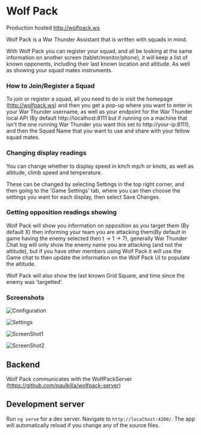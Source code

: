 # Wolf Pack
Production hosted http://wolfpack.ws

Wolf Pack is a War Thunder Assistant that is written with squads in mind.

With Wolf Pack you can register your squad, and all be looking at the same information on another screen (tablet/monitor/phone), it will keep a list of known opponents, including their last known location and altitude. As well as showing your squad mates instruments.

### How to Join/Register a Squad
To join or register a squad, all you need to do is visit the homepage (http://wolfpack.ws) and then you get a pop-up where you want to enter in your
War Thunder username, as well as your endpoint for the War Thunder local API (By default http://localhost:8111 but if running on a machine that isn't the one running War Thunder you want this set to http://your-ip:8111), and then the Squad Name that you want to use and share with your fellow squad mates.

### Changing display readings
You can change whether to display speed in km/h mp/h or knots, as well as altitude, climb speed and temperature.

These can be changed by selecting Settings in the top right corner, and then going to the 'Game Settings' tab, where you can then choose the settings you want for each display, then select Save Changes.

### Getting opposition readings showing
Wolf Pack will show you information on opposition as you target them (By default X) then informing your team you are attacking them(By default in game having the enemy selected then t -> 1 -> 7), generally War Thunder Chat log will only show the enemy name you are attacking (and not the altitude), but if you have other members using Wolf Pack it will use the Game chat to then update the information on the Wolf Pack UI to populate the altitude.

Wolf Pack will also show the last known Grid Square, and time since the enemy was 'targetted'.

### Screenshots
![Configuration](https://github.com/paulkilla/WolfPack/blob/master/Configuration.PNG?raw=true)

![Settings](https://github.com/paulkilla/WolfPack/blob/master/GameSettings.PNG?raw=true)

![ScreenShot1](https://github.com/paulkilla/WolfPack/blob/master/Screen1.PNG?raw=true)

![ScreenShot2](https://github.com/paulkilla/WolfPack/blob/master/Screen2.PNG?raw=true)

## Backend

Wolf Pack communicates with the WolfPackServer (https://github.com/paulkilla/wolfpack-server)

## Development server

Run `ng serve` for a dev server. Navigate to `http://localhost:4200/`. The app will automatically reload if you change any of the source files.

